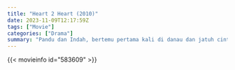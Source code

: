```yaml
---
title: "Heart 2 Heart (2010)"
date: 2023-11-09T12:17:59Z
tags: ["Movie"]
categories: ["Drama"]
summary: "Pandu dan Indah, bertemu pertama kali di danau dan jatuh cinta setelah tiga hari. Sekembalinya ke Jakarta, Pandu yakin mereka akan bertemu kembali jika memang ditakdirkan untuk bersama. Kemudian, pasangan itu bersatu kembali tetapi sementara..."
---
```


<mux-player stream-type="on-demand"
src="https://kp3d-my.sharepoint.com/personal/ryoo_kp3d_onmicrosoft_com/_layouts/15/download.aspx?share=EV6ypMYVo0RNiztktZvXCikBdzxX1EmXC3uB69d1-38iYA" prefer-playback="mse" controls>

</mux-player>


{{< movieinfo id="583609" >}}

<script src="https://cdn.jsdelivr.net/npm/@mux/mux-player"></script>

 <script type="application/ld+json ">
{
"@context": "https://schema.org/",
"@type": "VideoObject",
"name": "Heart 2 Heart (2010)",
"contentUrl": "https://stream.mux.com/gbfyZvStCft02UA5sHHkj3RvwEMIeo1htFvLCtrbl002Q.m3u8",
"thumbnailUrl": "https://www.themoviedb.org/t/p/original/vM3hgxvZQj605ivV2dVteJlGQv6.jpg?width=314&fit_mode=preserve&time=25",
"uploadDate": "2023-11-09T12:17:59Z",
}

</script>